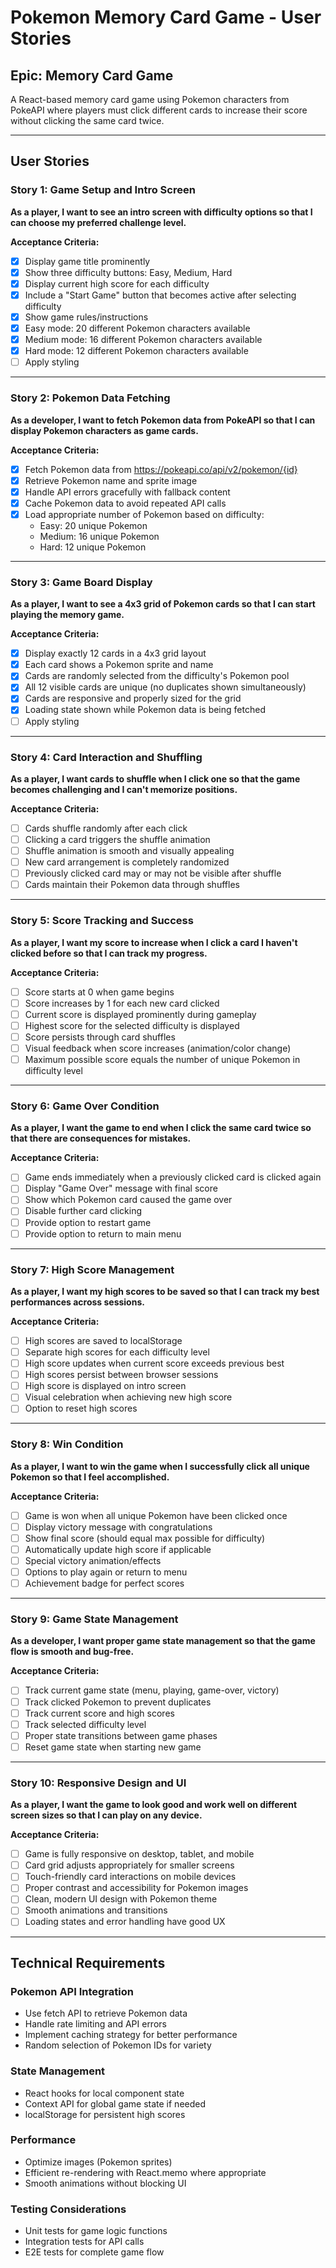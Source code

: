 # Pokemon Memory Card Game - User Stories

## Epic: Memory Card Game
A React-based memory card game using Pokemon characters from PokeAPI where players must click different cards to increase their score without clicking the same card twice.

---

## User Stories

### Story 1: Game Setup and Intro Screen
**As a player, I want to see an intro screen with difficulty options so that I can choose my preferred challenge level.**

**Acceptance Criteria:**
- [x] Display game title prominently
- [x] Show three difficulty buttons: Easy, Medium, Hard
- [x] Display current high score for each difficulty
- [x] Include a "Start Game" button that becomes active after selecting difficulty
- [x] Show game rules/instructions
- [x] Easy mode: 20 different Pokemon characters available
- [x] Medium mode: 16 different Pokemon characters available  
- [x] Hard mode: 12 different Pokemon characters available
- [ ] Apply styling

---

### Story 2: Pokemon Data Fetching
**As a developer, I want to fetch Pokemon data from PokeAPI so that I can display Pokemon characters as game cards.**

**Acceptance Criteria:**
- [x] Fetch Pokemon data from https://pokeapi.co/api/v2/pokemon/{id}
- [x] Retrieve Pokemon name and sprite image
- [x] Handle API errors gracefully with fallback content
- [x] Cache Pokemon data to avoid repeated API calls
- [x] Load appropriate number of Pokemon based on difficulty:
  - Easy: 20 unique Pokemon
  - Medium: 16 unique Pokemon  
  - Hard: 12 unique Pokemon

---

### Story 3: Game Board Display
**As a player, I want to see a 4x3 grid of Pokemon cards so that I can start playing the memory game.**

**Acceptance Criteria:**
- [x] Display exactly 12 cards in a 4x3 grid layout
- [x] Each card shows a Pokemon sprite and name
- [x] Cards are randomly selected from the difficulty's Pokemon pool
- [x] All 12 visible cards are unique (no duplicates shown simultaneously)
- [x] Cards are responsive and properly sized for the grid
- [x] Loading state shown while Pokemon data is being fetched
- [ ] Apply styling

---

### Story 4: Card Interaction and Shuffling
**As a player, I want cards to shuffle when I click one so that the game becomes challenging and I can't memorize positions.**

**Acceptance Criteria:**
- [ ] Cards shuffle randomly after each click
- [ ] Clicking a card triggers the shuffle animation
- [ ] Shuffle animation is smooth and visually appealing
- [ ] New card arrangement is completely randomized
- [ ] Previously clicked card may or may not be visible after shuffle
- [ ] Cards maintain their Pokemon data through shuffles

---

### Story 5: Score Tracking and Success
**As a player, I want my score to increase when I click a card I haven't clicked before so that I can track my progress.**

**Acceptance Criteria:**
- [ ] Score starts at 0 when game begins
- [ ] Score increases by 1 for each new card clicked
- [ ] Current score is displayed prominently during gameplay
- [ ] Highest score for the selected difficulty is displayed
- [ ] Score persists through card shuffles
- [ ] Visual feedback when score increases (animation/color change)
- [ ] Maximum possible score equals the number of unique Pokemon in difficulty level

---

### Story 6: Game Over Condition
**As a player, I want the game to end when I click the same card twice so that there are consequences for mistakes.**

**Acceptance Criteria:**
- [ ] Game ends immediately when a previously clicked card is clicked again
- [ ] Display "Game Over" message with final score
- [ ] Show which Pokemon card caused the game over
- [ ] Disable further card clicking
- [ ] Provide option to restart game
- [ ] Provide option to return to main menu

---

### Story 7: High Score Management
**As a player, I want my high scores to be saved so that I can track my best performances across sessions.**

**Acceptance Criteria:**
- [ ] High scores are saved to localStorage
- [ ] Separate high scores for each difficulty level
- [ ] High score updates when current score exceeds previous best
- [ ] High scores persist between browser sessions
- [ ] High score is displayed on intro screen
- [ ] Visual celebration when achieving new high score
- [ ] Option to reset high scores

---

### Story 8: Win Condition
**As a player, I want to win the game when I successfully click all unique Pokemon so that I feel accomplished.**

**Acceptance Criteria:**
- [ ] Game is won when all unique Pokemon have been clicked once
- [ ] Display victory message with congratulations
- [ ] Show final score (should equal max possible for difficulty)
- [ ] Automatically update high score if applicable
- [ ] Special victory animation/effects
- [ ] Options to play again or return to menu
- [ ] Achievement badge for perfect scores

---

### Story 9: Game State Management
**As a developer, I want proper game state management so that the game flow is smooth and bug-free.**

**Acceptance Criteria:**
- [ ] Track current game state (menu, playing, game-over, victory)
- [ ] Track clicked Pokemon to prevent duplicates
- [ ] Track current score and high scores
- [ ] Track selected difficulty level
- [ ] Proper state transitions between game phases
- [ ] Reset game state when starting new game

---

### Story 10: Responsive Design and UI
**As a player, I want the game to look good and work well on different screen sizes so that I can play on any device.**

**Acceptance Criteria:**
- [ ] Game is fully responsive on desktop, tablet, and mobile
- [ ] Card grid adjusts appropriately for smaller screens
- [ ] Touch-friendly card interactions on mobile devices
- [ ] Proper contrast and accessibility for Pokemon images
- [ ] Clean, modern UI design with Pokemon theme
- [ ] Smooth animations and transitions
- [ ] Loading states and error handling have good UX

---

## Technical Requirements

### Pokemon API Integration
- Use fetch API to retrieve Pokemon data
- Handle rate limiting and API errors
- Implement caching strategy for better performance
- Random selection of Pokemon IDs for variety

### State Management
- React hooks for local component state
- Context API for global game state if needed
- localStorage for persistent high scores

### Performance
- Optimize images (Pokemon sprites)
- Efficient re-rendering with React.memo where appropriate
- Smooth animations without blocking UI

### Testing Considerations
- Unit tests for game logic functions
- Integration tests for API calls
- E2E tests for complete game flow
